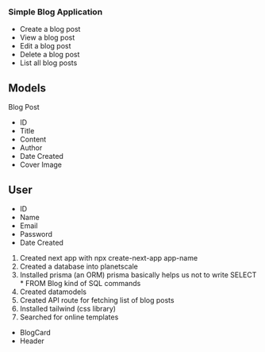 ### Simple Blog Application

- Create a blog post
- View a blog post
- Edit a blog post
- Delete a blog post
- List all blog posts

## Models

Blog Post

- ID
- Title
- Content
- Author
- Date Created
- Cover Image

## User

- ID
- Name
- Email
- Password
- Date Created

1. Created next app with npx create-next-app app-name
2. Created a database into planetscale
3. Installed prisma (an ORM)
   prisma basically helps us not to write SELECT \* FROM Blog kind of SQL commands
4. Created datamodels
5. Created API route for fetching list of blog posts
6. Installed tailwind (css library)
7. Searched for online templates

- BlogCard
- Header
